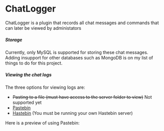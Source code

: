 # ChatLogger

ChatLogger is a plugin that records all chat messages and commands that can later be viewed by administators

##### Storage
Currently, only MySQL is supported for storing these chat messages. Adding insupport for other databases such as MongoDB
is on my list of things to do for this project. 


##### Viewing the chat logs
The three options for viewing logs are:
* ~~Pasting to a file (must have access to the server folder to view)~~ Not supported yet
* [Pastebin](https://pastebin.com/)
* [Hastebin](https://github.com/seejohnrun/haste-server) (You must be running your own Hastebin server)

Here is a preview of using Pastebin:
